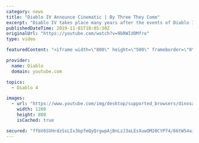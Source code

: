 ```yaml
---
category: news
title: "Diablo IV Announce Cinematic | By Three They Come"
excerpt: "Diablo IV takes place many years after the events of Diablo III, after millions have been slaughtered by the actions of the High ..."
publishedDateTime: 2019-11-01T18:05:30Z
originalUrl: "https://youtube.com/watch?v=9bRWIdOMfro"
type: video

featuredContent: "<iframe width=\"800\" height=\"500\" frameborder=\"0\" src=\"https://www.youtube.com/embed/9bRWIdOMfro\" allow=\"accelerometer; autoplay; encrypted-media; gyroscope; picture-in-picture\" allowfullscreen></iframe>"

provider:
  name: Diablo
  domain: youtube.com

topics:
  - Diablo 4

images:
  - url: "https://www.youtube.com/img/desktop/supported_browsers/dinosaur.png"
    width: 1200
    height: 800
    isCached: true

secured: "ffbV6SVHrdzSsLIx3bpfmQyQrgwpAjBnLzJ3aLEsXuwOM20CYP74/66tW54aiv/sjrlO6/SfOmLlyExGZHp9A2cGWycpOc9/0y1nQHdKD510d9xeU3UjGYk8RXTi335O/gFfGDX9WKfCo1ffNtwEgYZFxKd1FlfPMssFjzoCVEzj7WK5JSZDs1Fz7veZEhCI7xhj1ZzkBlet6TKFMNxrdFwMSHMhNcJBdyfUkzTNsIpapqgNGy7Obc6oz8TSEixxQoWd6xIxzjATJeswDTDuWO1baM+02MRaCDjWKd2fHa3YEHI4vsaTMgxWBVIZrp6UqLtvk7/xLoi8ETjQ7/7pTXDE4EysNvihsBnN5FXaDRQZ6rifiOFrUwXmK0myM2RtAa7wvc2EGP0KEvCqiYwPhozh6/GdOPVWi75WXtUurOwVF8qU17kV7MWM0ALBnp9B;qMZKP0iaYVSxl0M6DemaBA=="
---
```


